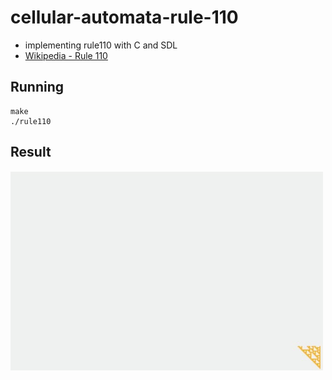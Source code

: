 # cellular-automata-rule-110
- implementing rule110 with C and SDL
- [Wikipedia - Rule 110](https://en.wikipedia.org/wiki/Rule_110)

## Running

```
make
./rule110
```

## Result
![Result](result.gif)